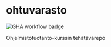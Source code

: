# ohtuvarasto

![GHA workflow badge](https://github.com/kaarleol/ohtuvarasto/workflows/CI/badge.svg)

Ohjelmistotuotanto-kurssin tehätävärepo

